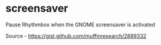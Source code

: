 screensaver
===========

Pause Rhythmbox when the GNOME screensaver is activated

Source - https://gist.github.com/muffinresearch/2889332
